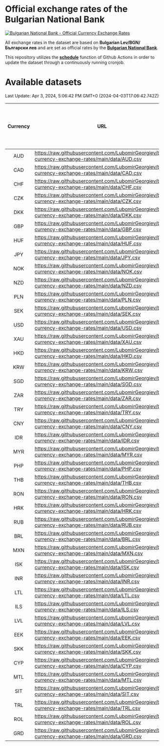 # Official exchange rates of the Bulgarian National Bank

[![Bulgarian National Bank - Official Currency Exchange Rates](https://github.com/LubomirGeorgiev/bnb-currency-exchange-rates/actions/workflows/update-rates.yml/badge.svg?branch=main)](https://github.com/LubomirGeorgiev/bnb-currency-exchange-rates/actions/workflows/update-rates.yml)

All exchange rates in the dataset are based on **Bulgarian Lev/BGN/Български лев** and are set as official rates by the [**Bulgarian National Bank**](https://www.bnb.bg/Statistics/StExternalSector/StExchangeRates/StERForeignCurrencies/index.htm?toLang=_EN).

This repository utilizes the [**schedule**](https://docs.github.com/en/actions/reference/events-that-trigger-workflows) function of Github Actions in order to update the dataset through a continuously running cronjob.

# Available datasets

<!-- START LINKS (DO NOT EVER FU*ING DELETE THIS COMMENT FOR THE LOVE OF YOUR LIFE!!! IF YOU ARE CURIOS HOW IT WORKS, YOU CAN HAVE A LOOK AT ./src/updateReadme.ts) -->

Last Update: Apr 3, 2024, 5:06:42 PM GMT+0 (2024-04-03T17:06:42.742Z)

| Currency | URL                                                                                             | Number of records | Number of missing days that were filled in |
| :------: | ----------------------------------------------------------------------------------------------- | :---------------: | :----------------------------------------: |
|   AUD    | https://raw.githubusercontent.com/LubomirGeorgiev/bnb-currency-exchange-rates/main/data/AUD.csv |       8952        |                    2775                    |
|   CAD    | https://raw.githubusercontent.com/LubomirGeorgiev/bnb-currency-exchange-rates/main/data/CAD.csv |       8952        |                    2775                    |
|   CHF    | https://raw.githubusercontent.com/LubomirGeorgiev/bnb-currency-exchange-rates/main/data/CHF.csv |       8952        |                    2775                    |
|   CZK    | https://raw.githubusercontent.com/LubomirGeorgiev/bnb-currency-exchange-rates/main/data/CZK.csv |       8952        |                    2775                    |
|   DKK    | https://raw.githubusercontent.com/LubomirGeorgiev/bnb-currency-exchange-rates/main/data/DKK.csv |       8952        |                    2775                    |
|   GBP    | https://raw.githubusercontent.com/LubomirGeorgiev/bnb-currency-exchange-rates/main/data/GBP.csv |       8952        |                    2775                    |
|   HUF    | https://raw.githubusercontent.com/LubomirGeorgiev/bnb-currency-exchange-rates/main/data/HUF.csv |       8952        |                    2775                    |
|   JPY    | https://raw.githubusercontent.com/LubomirGeorgiev/bnb-currency-exchange-rates/main/data/JPY.csv |       8952        |                    2775                    |
|   NOK    | https://raw.githubusercontent.com/LubomirGeorgiev/bnb-currency-exchange-rates/main/data/NOK.csv |       8952        |                    2775                    |
|   NZD    | https://raw.githubusercontent.com/LubomirGeorgiev/bnb-currency-exchange-rates/main/data/NZD.csv |       8952        |                    2775                    |
|   PLN    | https://raw.githubusercontent.com/LubomirGeorgiev/bnb-currency-exchange-rates/main/data/PLN.csv |       8952        |                    2775                    |
|   SEK    | https://raw.githubusercontent.com/LubomirGeorgiev/bnb-currency-exchange-rates/main/data/SEK.csv |       8952        |                    2775                    |
|   USD    | https://raw.githubusercontent.com/LubomirGeorgiev/bnb-currency-exchange-rates/main/data/USD.csv |       8952        |                    2775                    |
|   XAU    | https://raw.githubusercontent.com/LubomirGeorgiev/bnb-currency-exchange-rates/main/data/XAU.csv |       8952        |                    2777                    |
|   HKD    | https://raw.githubusercontent.com/LubomirGeorgiev/bnb-currency-exchange-rates/main/data/HKD.csv |       8652        |                    2686                    |
|   KRW    | https://raw.githubusercontent.com/LubomirGeorgiev/bnb-currency-exchange-rates/main/data/KRW.csv |       8652        |                    2686                    |
|   SGD    | https://raw.githubusercontent.com/LubomirGeorgiev/bnb-currency-exchange-rates/main/data/SGD.csv |       8652        |                    2686                    |
|   ZAR    | https://raw.githubusercontent.com/LubomirGeorgiev/bnb-currency-exchange-rates/main/data/ZAR.csv |       8652        |                    2686                    |
|   TRY    | https://raw.githubusercontent.com/LubomirGeorgiev/bnb-currency-exchange-rates/main/data/TRY.csv |       7132        |                    2214                    |
|   CNY    | https://raw.githubusercontent.com/LubomirGeorgiev/bnb-currency-exchange-rates/main/data/CNY.csv |       7013        |                    2179                    |
|   IDR    | https://raw.githubusercontent.com/LubomirGeorgiev/bnb-currency-exchange-rates/main/data/IDR.csv |       7013        |                    2179                    |
|   MYR    | https://raw.githubusercontent.com/LubomirGeorgiev/bnb-currency-exchange-rates/main/data/MYR.csv |       7013        |                    2179                    |
|   PHP    | https://raw.githubusercontent.com/LubomirGeorgiev/bnb-currency-exchange-rates/main/data/PHP.csv |       7013        |                    2179                    |
|   THB    | https://raw.githubusercontent.com/LubomirGeorgiev/bnb-currency-exchange-rates/main/data/THB.csv |       7013        |                    2179                    |
|   RON    | https://raw.githubusercontent.com/LubomirGeorgiev/bnb-currency-exchange-rates/main/data/RON.csv |       6954        |                    2161                    |
|   HRK    | https://raw.githubusercontent.com/LubomirGeorgiev/bnb-currency-exchange-rates/main/data/HRK.csv |       6555        |                    2035                    |
|   RUB    | https://raw.githubusercontent.com/LubomirGeorgiev/bnb-currency-exchange-rates/main/data/RUB.csv |       6253        |                    1940                    |
|   BRL    | https://raw.githubusercontent.com/LubomirGeorgiev/bnb-currency-exchange-rates/main/data/BRL.csv |       6041        |                    1880                    |
|   MXN    | https://raw.githubusercontent.com/LubomirGeorgiev/bnb-currency-exchange-rates/main/data/MXN.csv |       6041        |                    1880                    |
|   ISK    | https://raw.githubusercontent.com/LubomirGeorgiev/bnb-currency-exchange-rates/main/data/ISK.csv |       5950        |                    1851                    |
|   INR    | https://raw.githubusercontent.com/LubomirGeorgiev/bnb-currency-exchange-rates/main/data/INR.csv |       5672        |                    1764                    |
|   LTL    | https://raw.githubusercontent.com/LubomirGeorgiev/bnb-currency-exchange-rates/main/data/LTL.csv |       5156        |                    1585                    |
|   ILS    | https://raw.githubusercontent.com/LubomirGeorgiev/bnb-currency-exchange-rates/main/data/ILS.csv |       4948        |                    1545                    |
|   LVL    | https://raw.githubusercontent.com/LubomirGeorgiev/bnb-currency-exchange-rates/main/data/LVL.csv |       4793        |                    1473                    |
|   EEK    | https://raw.githubusercontent.com/LubomirGeorgiev/bnb-currency-exchange-rates/main/data/EEK.csv |       4001        |                    1227                    |
|   SKK    | https://raw.githubusercontent.com/LubomirGeorgiev/bnb-currency-exchange-rates/main/data/SKK.csv |       2975        |                    917                     |
|   CYP    | https://raw.githubusercontent.com/LubomirGeorgiev/bnb-currency-exchange-rates/main/data/CYP.csv |       2907        |                    891                     |
|   MTL    | https://raw.githubusercontent.com/LubomirGeorgiev/bnb-currency-exchange-rates/main/data/MTL.csv |       2607        |                    802                     |
|   SIT    | https://raw.githubusercontent.com/LubomirGeorgiev/bnb-currency-exchange-rates/main/data/SIT.csv |       2545        |                    781                     |
|   TRL    | https://raw.githubusercontent.com/LubomirGeorgiev/bnb-currency-exchange-rates/main/data/TRL.csv |       1818        |                    559                     |
|   ROL    | https://raw.githubusercontent.com/LubomirGeorgiev/bnb-currency-exchange-rates/main/data/ROL.csv |       1698        |                    525                     |
|   GRD    | https://raw.githubusercontent.com/LubomirGeorgiev/bnb-currency-exchange-rates/main/data/GRD.csv |        359        |                    107                     |

<!-- END LINKS (DO NOT EVER FU*ING DELETE THIS COMMENT FOR THE LOVE OF YOUR LIFE!!! IF YOU ARE CURIOS HOW IT WORKS, YOU CAN HAVE A LOOK AT ./src/updateReadme.ts) -->

